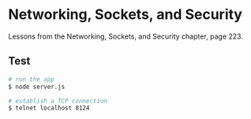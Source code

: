 # Networking, Sockets, and Security
Lessons from the Networking, Sockets, and Security chapter, page 223.

## Test

```bash
# run the app
$ node server.js

# establish a TCP connection
$ telnet localhost 8124
```
